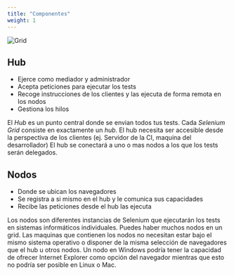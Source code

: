```yaml
---
title: "Componentes"
weight: 1
---
```


![Grid](/images/grid.png)

## Hub
* Ejerce como mediador y administrador
* Acepta peticiones para ejecutar los tests
* Recoge instrucciones de los clientes y las ejecuta de forma remota en los nodos
* Gestiona los hilos

El _Hub_ es un punto central donde se envian todos tus tests.
Cada _Selenium Grid_ consiste en exactamente un _hub_. El hub necesita ser
accesible desde la perspectiva de los clientes (ej. Servidor de la CI, maquina
del desarrollador)
El hub se conectará a uno o mas nodos a los que los tests serán delegados.

## Nodos

* Donde se ubican los navegadores
* Se registra a si mismo en el hub y le comunica sus capacidades
* Recibe las peticiones desde el hub las ejecuta

Los nodos son diferentes instancias de Selenium que ejecutarán los tests en
sistemas informáticos individuales.
Puedes haber muchos nodos en un grid.
Las maquinas que contienen los nodos no necesitan estar bajo el mismo sistema
operativo o disponer de la misma selección de navegadores que el hub u otros
nodos.
Un nodo en Windows podría tener la capacidad de ofrecer Internet Explorer como
opción del navegador mientras que esto no podría ser posible en Linux o Mac.
